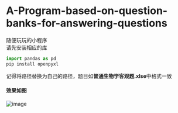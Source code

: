 # A-Program-based-on-question-banks-for-answering-questions
随便玩玩的小程序  
请先安装相应的库  
```python
import pandas as pd  
pip install openpyxl  
```
记得将路径替换为自己的路径，题目如**普通生物学客观题.xlse**中格式一致  
#### 效果如图  
![image](https://github.com/LakiAo/A-Program-based-on-question-banks-for-answering-questions/assets/42827331/5ef404de-c58b-45f1-ae29-4a4d1032fe8b)
